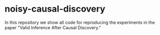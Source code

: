 # noisy-causal-discovery
In this repository we show all code for reproducing the experiments in the paper "Valid Inference After Causal Discovery."
